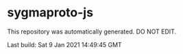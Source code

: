 # sygmaproto-js
This repository was automatically generated. DO NOT EDIT. 

Last build: Sat  9 Jan 2021 14:49:45 GMT
